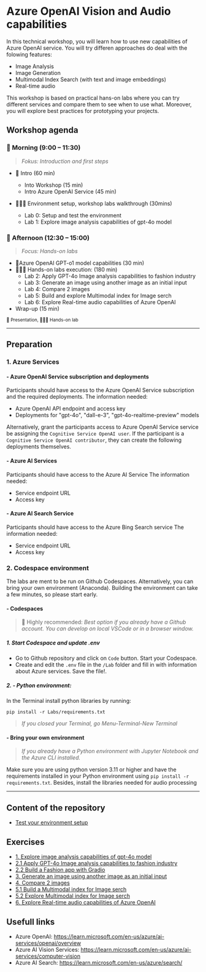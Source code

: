 # Azure OpenAI Vision and Audio capabilities

In this technical workshop, you will learn how to use new capabilities of Azure OpenAI service. You will try differen approaches do deal with the folowing features:
- Image Analysis
- Image Generation
- Multimodal Index Search (with text and image embeddings) 
- Real-time audio

This workshop is based on practical hans-on labs where you can try different services and compare them to see when to use what. Moreover, you will explore best practices for prototyping your projects.


## Workshop agenda

### 🌅 Morning (9:00 – 11:30)

> *Fokus: Introduction and first steps*

* 📣 Intro (60 min)
  * Into Workshop (15 min)
  * Intro Azure OpenAI Service (45 min)
  
* 🧑🏼‍💻 Environment setup, workshop labs walkthrough (30mins)
  * Lab 0: Setup and test the environment
  * Lab 1: Explore image analysis capabilities of gpt-4o model

### 🌆 Afternoon (12:30 – 15:00)

> *Focus: Hands-on labs*
* 📣Azure OpenAI GPT-o1 model capabilities (30 min)
* 🧑🏼‍💻 Hands-on labs execution: (180 min)
  * Lab 2: Apply GPT-4o Image analysis capabilities to fashion industry
  * Lab 3: Generate an image using another image as an initial input 
  * Lab 4: Compare 2 images
  * Lab 5: Build and explore Multimodal index for Image serch
  * Lab 6: Explore Real-time audio capabilities of Azure OpenAI
* Wrap-up (15 min)

<sup>
📣 Presentation, 🧑🏼‍💻 Hands-on lab
</sup>

-------------------

## Preparation

### 1. Azure Services

#### - Azure OpenAI Service subscription and deployments
Participants should have access to the Azure OpenAI Service subscription and the required deployments. The information needed:
* Azure OpenAI API endpoint and access key
* Deployments for "gpt-4o", "dall-e-3", "gpt-4o-realtime-preview" models

Alternatively, grant the participants access to Azure OpenAI Service service be assigning the `Cognitive Service OpenAI user`. If the participant is a `Cognitive Service OpenAI contributor`, they can create the following deployments themselves.

#### - Azure AI Services
Participants should have access to the Azure AI Service The information needed:
* Service endpoint URL
* Access key

#### - Azure AI Search Service
Participants should have access to the Azure Bing Search service The information needed:
* Service endpoint URL
* Access key


### 2. Codespace environment

The labs are ment to be run on Github Codespaces. Alternatively, you can bring your own environment (Anaconda). Building the environment can take a few minutes, so please start early.

#### - Codespaces

> 🌟 Highly recommended: *Best option if you already have a Github account. You can develop on local VSCode or in a browser window.*

##### 1. Start Codespace and update .env
* Go to Github repository and click on `Code` button. Start your Codespace.
* Create and edit the `.env` file in the `/Lab` folder and fill in with information about Azure services. Save the file!.
##### 2. - Python environment: 
In the Terminal install python libraries by running:
```
pip install -r Labs/requirements.txt
```


> *If you closed your Terminal, go Menu-Terminal-New Terminal*


#### - Bring your own environment

> *If you already have a Python environment with Jupyter Notebook and the Azure CLI installed.*

Make sure you are using python version 3.11 or higher and have the requirements installed in your Python environment using `pip install -r requirements.txt`.
Besides, install the libraries needed for audio processing

-------------------

## Content of the repository

* [Test your environment setup](Labs/0_setup_test.ipynb)

## Exercises

* [1. Explore image analysis capabilities of gpt-4o model](Labs/1_Chat_with_Images.ipynb)
* [2.1 Apply GPT-4o Image analysis capabilities to fashion industry](Labs/2_1_GPT_4o_Fashion_Description.ipynb) 
* [2.2 Build a Fashion app with Gradio](Labs/2_2_Fashion_Description_app.ipynb) 
* [3. Generate an image using another image as an initial input](Labs/3_Image_to_image_with_Azure_OpenAI.ipynb)
* [4. Compare 2 images](Labs/4_Image_comparison_with_GPT_4o.ipynb)
* [5.1 Build a Multimodal index for Image serch](Labs/5_1_multimodal_index_setup.ipynb)
* [5.2 Explore Multimodal index for Image serch](Labs/5_1_multimodal_index_setup.ipynb)
* [6. Explore Real-time audio capabilities of Azure OpenAI](https://github.com/JennyPopovaOrg/AOAI-Realtime-Audio)




## Usefull links

- Azure OpenAI: https://learn.microsoft.com/en-us/azure/ai-services/openai/overview
- Azure AI Vision Services: https://learn.microsoft.com/en-us/azure/ai-services/computer-vision
- Azure AI Search: https://learn.microsoft.com/en-us/azure/search/
